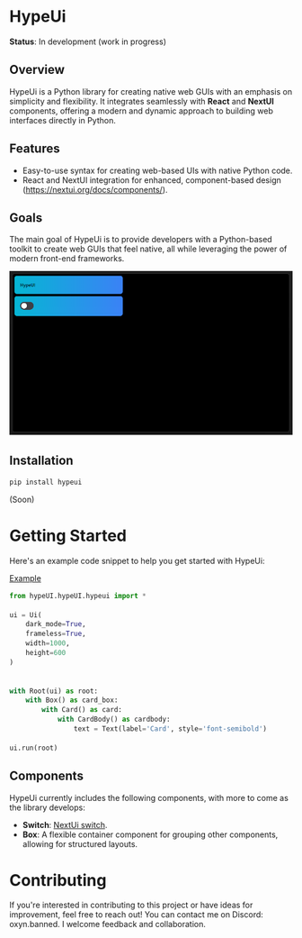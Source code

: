 # HypeUi

**Status**: In development (work in progress)

## Overview

HypeUi is a Python library for creating native web GUIs with an emphasis on simplicity and flexibility. It integrates seamlessly with **React** and **NextUI** components, offering a modern and dynamic approach to building web interfaces directly in Python.

## Features

- Easy-to-use syntax for creating web-based UIs with native Python code.
- React and NextUI integration for enhanced, component-based design (https://nextui.org/docs/components/).

## Goals

The main goal of HypeUi is to provide developers with a Python-based toolkit to create web GUIs that feel native, all while leveraging the power of modern front-end frameworks.


![demo](https://github.com/OxynDev/HypeUi/blob/main/demo.png?raw=true)

## Installation

```bash
pip install hypeui
```

(Soon)

# Getting Started
Here's an example code snippet to help you get started with HypeUi:

[Example](https://github.com/OxynDev/HypeUi/blob/main/test.py)

```python
from hypeUI.hypeUI.hypeui import *

ui = Ui(
    dark_mode=True,
    frameless=True,
    width=1000,
    height=600
)


with Root(ui) as root:
    with Box() as card_box:
        with Card() as card:
            with CardBody() as cardbody:
                text = Text(label='Card', style='font-semibold')

ui.run(root)
```

## Components

HypeUi currently includes the following components, with more to come as the library develops:

- **Switch**: [NextUi switch](https://nextui.org/docs/components/switch).
- **Box**: A flexible container component for grouping other components, allowing for structured layouts.


# Contributing
If you're interested in contributing to this project or have ideas for improvement, feel free to reach out! You can contact me on Discord: oxyn.banned. I welcome feedback and collaboration.
